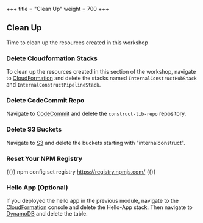 +++
title = "Clean Up"
weight = 700
+++

## Clean Up
Time to clean up the resources created in this workshop

### Delete Cloudformation Stacks
To clean up the resources created in this section of the workshop, navigate to <a href="https://console.aws.amazon.com/cloudformation" target="_blank">CloudFormation</a> and delete the stacks named `InternalConstructHubStack` and `InternalConstructPipelineStack`.

### Delete CodeCommit Repo
Navigate to  <a href="https://console.aws.amazon.com/codecommit" target="_blank">CodeCommit</a> and delete the `construct-lib-repo` repository.

### Delete S3 Buckets
Navigate to  <a href="https://console.aws.amazon.com/s3" target="_blank">S3</a> and delete the buckets starting with "internalconstruct".

### Reset Your NPM Registry
{{<highlight bash>}}
npm config set registry https://registry.npmjs.com/
{{</highlight>}}

### Hello App (Optional)
If you deployed the hello app in the previous module, navigate to the <a href="https://console.aws.amazon.com/cloudformation" target="_blank">CloudFormation</a> console and delete the Hello-App stack. Then navigate to <a href="https://console.aws.amazon.com/dynamodb" target="_blank">DynamoDB</a> and delete the table.